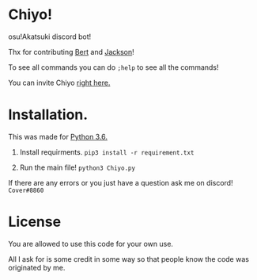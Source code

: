 # Chiyo!
osu!Akatsuki discord bot!

Thx for contributing [Bert](https://github.com/heyimbert) and [Jackson](https://github.com/jacksonisiah)!

To see all commands you can do ``;help`` to see all the commands! 

You can invite Chiyo [right here.](https://discord.com/api/oauth2/authorize?client_id=705176662366486529&permissions=904384&scope=bot)

# Installation.

This was made for [Python 3.6.](https://www.python.org/downloads/release/python-360/)

1. Install requirments. ``pip3 install -r requirement.txt``

2. Run the main file! ``python3 Chiyo.py``

If there are any errors or you just have a question ask me on discord! ``Cover#8860``

# License
You are allowed to use this code for your own use. 

All I ask for is some credit in some way so that people know the code was originated by me.
